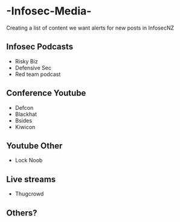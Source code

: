# -Infosec-Media-

Creating a list of content we want alerts for new posts in InfosecNZ

## Infosec Podcasts
* Risky Biz 
* Defensive Sec 
* Red team podcast

## Conference Youtube
* Defcon
* Blackhat 
* Bsides 
* Kiwicon

## Youtube Other 
* Lock Noob

## Live streams 
* Thugcrowd 

## Others? 
